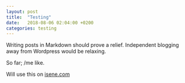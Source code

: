 ```yaml
---
layout: post
title:  "Testing"
date:   2018-08-06 02:04:00 +0200
categories: testing
---
```


Writing posts in Markdown should prove a relief. Independent blogging away
from Wordpress would be relaxing.

So far; /me like.

Will use this on [isene.com][isene.com]

[isene.com]: https://isene.com
